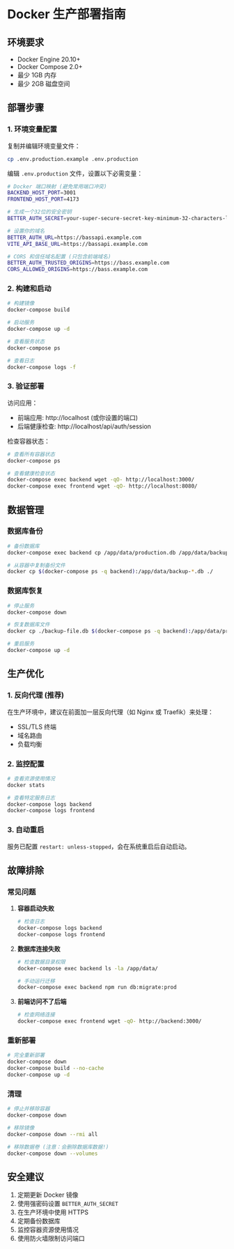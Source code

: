 # Docker 生产部署指南

## 环境要求

- Docker Engine 20.10+
- Docker Compose 2.0+
- 最少 1GB 内存
- 最少 2GB 磁盘空间

## 部署步骤

### 1. 环境变量配置

复制并编辑环境变量文件：

```bash
cp .env.production.example .env.production
```

编辑 `.env.production` 文件，设置以下必需变量：

```bash
# Docker 端口映射 (避免常用端口冲突)
BACKEND_HOST_PORT=3001
FRONTEND_HOST_PORT=4173

# 生成一个32位的安全密钥
BETTER_AUTH_SECRET=your-super-secure-secret-key-minimum-32-characters-long

# 设置你的域名
BETTER_AUTH_URL=https://bassapi.example.com
VITE_API_BASE_URL=https://bassapi.example.com

# CORS 和信任域名配置 (只包含前端域名)
BETTER_AUTH_TRUSTED_ORIGINS=https://bass.example.com
CORS_ALLOWED_ORIGINS=https://bass.example.com
```

### 2. 构建和启动

```bash
# 构建镜像
docker-compose build

# 启动服务
docker-compose up -d

# 查看服务状态
docker-compose ps

# 查看日志
docker-compose logs -f
```

### 3. 验证部署

访问应用：
- 前端应用: http://localhost (或你设置的端口)
- 后端健康检查: http://localhost/api/auth/session

检查容器状态：
```bash
# 查看所有容器状态
docker-compose ps

# 查看健康检查状态
docker-compose exec backend wget -qO- http://localhost:3000/
docker-compose exec frontend wget -qO- http://localhost:8080/
```

## 数据管理

### 数据库备份

```bash
# 备份数据库
docker-compose exec backend cp /app/data/production.db /app/data/backup-$(date +%Y%m%d-%H%M%S).db

# 从容器中复制备份文件
docker cp $(docker-compose ps -q backend):/app/data/backup-*.db ./
```

### 数据库恢复

```bash
# 停止服务
docker-compose down

# 恢复数据库文件
docker cp ./backup-file.db $(docker-compose ps -q backend):/app/data/production.db

# 重启服务
docker-compose up -d
```

## 生产优化

### 1. 反向代理 (推荐)

在生产环境中，建议在前面加一层反向代理（如 Nginx 或 Traefik）来处理：
- SSL/TLS 终端
- 域名路由
- 负载均衡

### 2. 监控配置

```bash
# 查看资源使用情况
docker stats

# 查看特定服务日志
docker-compose logs backend
docker-compose logs frontend
```

### 3. 自动重启

服务已配置 `restart: unless-stopped`，会在系统重启后自动启动。

## 故障排除

### 常见问题

1. **容器启动失败**
   ```bash
   # 检查日志
   docker-compose logs backend
   docker-compose logs frontend
   ```

2. **数据库连接失败**
   ```bash
   # 检查数据目录权限
   docker-compose exec backend ls -la /app/data/
   
   # 手动运行迁移
   docker-compose exec backend npm run db:migrate:prod
   ```

3. **前端访问不了后端**
   ```bash
   # 检查网络连接
   docker-compose exec frontend wget -qO- http://backend:3000/
   ```

### 重新部署

```bash
# 完全重新部署
docker-compose down
docker-compose build --no-cache
docker-compose up -d
```

### 清理

```bash
# 停止并移除容器
docker-compose down

# 移除镜像
docker-compose down --rmi all

# 移除数据卷 (注意：会删除数据库数据!)
docker-compose down --volumes
```

## 安全建议

1. 定期更新 Docker 镜像
2. 使用强密码设置 `BETTER_AUTH_SECRET`
3. 在生产环境中使用 HTTPS
4. 定期备份数据库
5. 监控容器资源使用情况
6. 使用防火墙限制访问端口 